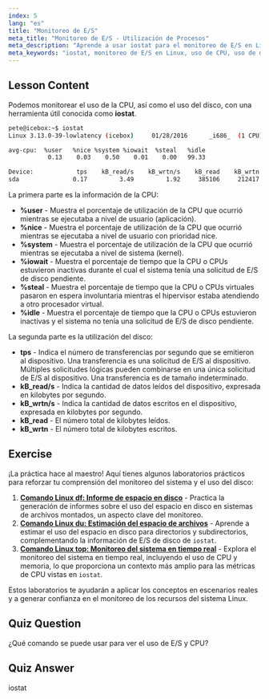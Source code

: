 ```yaml
---
index: 5
lang: "es"
title: "Monitoreo de E/S"
meta_title: "Monitoreo de E/S - Utilización de Procesos"
meta_description: "Aprende a usar iostat para el monitoreo de E/S en Linux. Comprende las métricas de uso de CPU y disco con este comando esencial. ¡Mejora el rendimiento del sistema!"
meta_keywords: "iostat, monitoreo de E/S en Linux, uso de CPU, uso de disco, comandos de Linux, principiante, tutorial, guía"
---
```


## Lesson Content

Podemos monitorear el uso de la CPU, así como el uso del disco, con una herramienta útil conocida como **iostat**.

```bash
pete@icebox:~$ iostat
Linux 3.13.0-39-lowlatency (icebox)     01/28/2016      _i686_  (1 CPU)

avg-cpu:  %user   %nice %system %iowait  %steal   %idle
           0.13    0.03    0.50    0.01    0.00   99.33

Device:            tps    kB_read/s    kB_wrtn/s    kB_read    kB_wrtn
sda               0.17         3.49         1.92     385106     212417
```

La primera parte es la información de la CPU:

- **%user** - Muestra el porcentaje de utilización de la CPU que ocurrió mientras se ejecutaba a nivel de usuario (aplicación).
- **%nice** - Muestra el porcentaje de utilización de la CPU que ocurrió mientras se ejecutaba a nivel de usuario con prioridad nice.
- **%system** - Muestra el porcentaje de utilización de la CPU que ocurrió mientras se ejecutaba a nivel de sistema (kernel).
- **%iowait** - Muestra el porcentaje de tiempo que la CPU o CPUs estuvieron inactivas durante el cual el sistema tenía una solicitud de E/S de disco pendiente.
- **%steal** - Muestra el porcentaje de tiempo que la CPU o CPUs virtuales pasaron en espera involuntaria mientras el hipervisor estaba atendiendo a otro procesador virtual.
- **%idle** - Muestra el porcentaje de tiempo que la CPU o CPUs estuvieron inactivas y el sistema no tenía una solicitud de E/S de disco pendiente.

La segunda parte es la utilización del disco:

- **tps** - Indica el número de transferencias por segundo que se emitieron al dispositivo. Una transferencia es una solicitud de E/S al dispositivo. Múltiples solicitudes lógicas pueden combinarse en una única solicitud de E/S al dispositivo. Una transferencia es de tamaño indeterminado.
- **kB_read/s** - Indica la cantidad de datos leídos del dispositivo, expresada en kilobytes por segundo.
- **kB_wrtn/s** - Indica la cantidad de datos escritos en el dispositivo, expresada en kilobytes por segundo.
- **kB_read** - El número total de kilobytes leídos.
- **kB_wrtn** - El número total de kilobytes escritos.

## Exercise

¡La práctica hace al maestro! Aquí tienes algunos laboratorios prácticos para reforzar tu comprensión del monitoreo del sistema y el uso del disco:

1. **[Comando Linux df: Informe de espacio en disco](https://labex.io/es/labs/linux-linux-df-command-disk-space-reporting-219188)** - Practica la generación de informes sobre el uso del espacio en disco en sistemas de archivos montados, un aspecto clave del monitoreo.
2. **[Comando Linux du: Estimación del espacio de archivos](https://labex.io/es/labs/linux-linux-du-command-file-space-estimating-219190)** - Aprende a estimar el uso del espacio en disco para directorios y subdirectorios, complementando la información de E/S de disco de `iostat`.
3. **[Comando Linux top: Monitoreo del sistema en tiempo real](https://labex.io/es/labs/linux-linux-top-command-real-time-system-monitoring-388500)** - Explora el monitoreo del sistema en tiempo real, incluyendo el uso de CPU y memoria, lo que proporciona un contexto más amplio para las métricas de CPU vistas en `iostat`.

Estos laboratorios te ayudarán a aplicar los conceptos en escenarios reales y a generar confianza en el monitoreo de los recursos del sistema Linux.

## Quiz Question

¿Qué comando se puede usar para ver el uso de E/S y CPU?

## Quiz Answer

iostat
